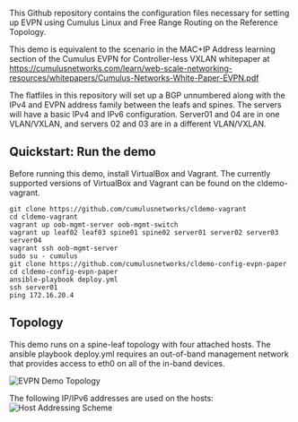 This Github repository contains the configuration files necessary for setting up EVPN using Cumulus Linux and Free Range Routing on the Reference Topology.

This demo is equivalent to the scenario in the MAC+IP Address learning section of the Cumulus EVPN for Controller-less VXLAN whitepaper at https://cumulusnetworks.com/learn/web-scale-networking-resources/whitepapers/Cumulus-Networks-White-Paper-EVPN.pdf

The flatfiles in this repository will set up a BGP unnumbered along with the IPv4 and EVPN address family between the leafs and spines.  The servers will have a basic IPv4 and IPv6 configuration.  Server01 and 04 are in one VLAN/VXLAN, and servers 02 and 03 are in a different VLAN/VXLAN.


Quickstart: Run the demo
------------------------

Before running this demo, install VirtualBox and Vagrant. The currently supported versions of VirtualBox and Vagrant can be found on the cldemo-vagrant.

    git clone https://github.com/cumulusnetworks/cldemo-vagrant
    cd cldemo-vagrant
    vagrant up oob-mgmt-server oob-mgmt-switch 
    vagrant up leaf02 leaf03 spine01 spine02 server01 server02 server03 server04
    vagrant ssh oob-mgmt-server
    sudo su - cumulus
    git clone https://github.com/cumulusnetworks/cldemo-config-evpn-paper
    cd cldemo-config-evpn-paper
    ansible-playbook deploy.yml
    ssh server01
    ping 172.16.20.4 





## Topology ##

This demo runs on a spine-leaf topology with four attached hosts. The ansible playbook deploy.yml requires an out-of-band management network that provides access to eth0 on all of the in-band devices. 

![EVPN Demo Topology](https://github.com/Diane-cumulus/EVPN_Cumulus/blob/master/EVPN_paper_diagram.png)



The following IP/IPv6 addresses are used on the hosts:
![Host Addressing Scheme](https://github.com/Diane-cumulus/EVPN_Cumulus/blob/master/EVPN_Host_Address_Table.png)
 


 

 


